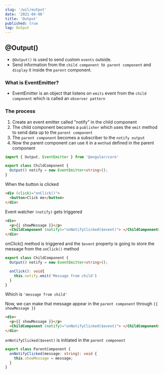 ```yaml
---
slug: '/wil/output'
date: '2021-04-06'
title: 'Output'
published: true
tag: Output
---
```


## @Output()

- `@Output()` is used to send custom `events` outside.
- Send information from the `child component `to` parent component` and `display` it inside the `parent` component.

### What is EventEmitter?

- EventEmitter is an object that listens on `emits` event from the `child component` which is called an `observer pattern`

### The process

1. Create an event emitter called "notify" in the child component
2. The child component becomes a `publisher` which uses the `emit` method to send data up to the `parent component`
3. The `parent component` becomes a subscriber to the `notify output`
4. Now the parent component can use it in a `method` defined in the parent component

```ts
import { Output, EventEmitter } from '@angular/core'

export class ChildComponent {
  Output() notify = new EventEmitter<string>();
}
```

When the button is clicked

```html
<div (click)="onClick()">
  <button>Click me</button>
</div>
```

Event watcher `(notify)` gets triggered

```html
<div>
  <p>{{ showMessage }}</p>
  <ChildComponent (notify)="onNotifyClicked($event)"> </ChildComponent>
</div>
```

onClick() method is triggered and the `$event` property is going to store the message from the `onClick()` method

```ts
export class ChildComponent {
  Output() notify = new EventEmitter<string>();

  onClick(): void{
    this.notify.emit('Message from child')
  }
}
```

Which is `'message from child'`

Now, we can make that message appear in the `parent component` through `{{ showMessage }}`

```html
<div>
  <p>{{ showMessage }}</p>
  <ChildComponent (notify)="onNotifyClicked($event)"> </ChildComponent>
</div>
```

`onNotifyClicked($event)` is initiated in the `parent component`

```ts
export class ParentComponent {
  onNotifyClicked(message: string): void {
    this.showMessage = message;
  }
}
```

